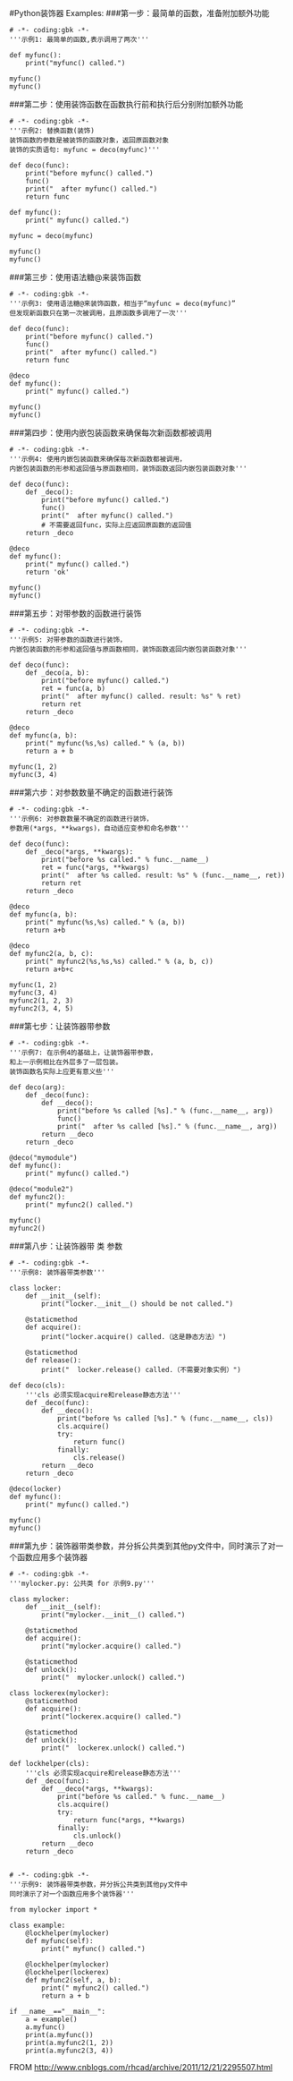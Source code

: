 #Python装饰器 Examples:
###第一步：最简单的函数，准备附加额外功能

    # -*- coding:gbk -*-
    '''示例1: 最简单的函数,表示调用了两次'''

    def myfunc():
        print("myfunc() called.")

    myfunc()
    myfunc()


###第二步：使用装饰函数在函数执行前和执行后分别附加额外功能

    # -*- coding:gbk -*-
    '''示例2: 替换函数(装饰)
    装饰函数的参数是被装饰的函数对象，返回原函数对象
    装饰的实质语句: myfunc = deco(myfunc)'''

    def deco(func):
        print("before myfunc() called.")
        func()
        print("  after myfunc() called.")
        return func

    def myfunc():
        print(" myfunc() called.")

    myfunc = deco(myfunc)

    myfunc()
    myfunc()

###第三步：使用语法糖@来装饰函数

    # -*- coding:gbk -*-
    '''示例3: 使用语法糖@来装饰函数，相当于“myfunc = deco(myfunc)”
    但发现新函数只在第一次被调用，且原函数多调用了一次'''

    def deco(func):
        print("before myfunc() called.")
        func()
        print("  after myfunc() called.")
        return func

    @deco
    def myfunc():
        print(" myfunc() called.")

    myfunc()
    myfunc()

###第四步：使用内嵌包装函数来确保每次新函数都被调用

    # -*- coding:gbk -*-
    '''示例4: 使用内嵌包装函数来确保每次新函数都被调用，
    内嵌包装函数的形参和返回值与原函数相同，装饰函数返回内嵌包装函数对象'''

    def deco(func):
        def _deco():
            print("before myfunc() called.")
            func()
            print("  after myfunc() called.")
            # 不需要返回func，实际上应返回原函数的返回值
        return _deco

    @deco
    def myfunc():
        print(" myfunc() called.")
        return 'ok'

    myfunc()
    myfunc()

###第五步：对带参数的函数进行装饰


    # -*- coding:gbk -*-
    '''示例5: 对带参数的函数进行装饰，
    内嵌包装函数的形参和返回值与原函数相同，装饰函数返回内嵌包装函数对象'''

    def deco(func):
        def _deco(a, b):
            print("before myfunc() called.")
            ret = func(a, b)
            print("  after myfunc() called. result: %s" % ret)
            return ret
        return _deco

    @deco
    def myfunc(a, b):
        print(" myfunc(%s,%s) called." % (a, b))
        return a + b

    myfunc(1, 2)
    myfunc(3, 4)

###第六步：对参数数量不确定的函数进行装饰


    # -*- coding:gbk -*-
    '''示例6: 对参数数量不确定的函数进行装饰，
    参数用(*args, **kwargs)，自动适应变参和命名参数'''

    def deco(func):
        def _deco(*args, **kwargs):
            print("before %s called." % func.__name__)
            ret = func(*args, **kwargs)
            print("  after %s called. result: %s" % (func.__name__, ret))
            return ret
        return _deco

    @deco
    def myfunc(a, b):
        print(" myfunc(%s,%s) called." % (a, b))
        return a+b

    @deco
    def myfunc2(a, b, c):
        print(" myfunc2(%s,%s,%s) called." % (a, b, c))
        return a+b+c

    myfunc(1, 2)
    myfunc(3, 4)
    myfunc2(1, 2, 3)
    myfunc2(3, 4, 5)

###第七步：让装饰器带参数

    # -*- coding:gbk -*-
    '''示例7: 在示例4的基础上，让装饰器带参数，
    和上一示例相比在外层多了一层包装。
    装饰函数名实际上应更有意义些'''

    def deco(arg):
        def _deco(func):
            def __deco():
                print("before %s called [%s]." % (func.__name__, arg))
                func()
                print("  after %s called [%s]." % (func.__name__, arg))
            return __deco
        return _deco

    @deco("mymodule")
    def myfunc():
        print(" myfunc() called.")

    @deco("module2")
    def myfunc2():
        print(" myfunc2() called.")

    myfunc()
    myfunc2()

###第八步：让装饰器带 类 参数


    # -*- coding:gbk -*-
    '''示例8: 装饰器带类参数'''

    class locker:
        def __init__(self):
            print("locker.__init__() should be not called.")

        @staticmethod
        def acquire():
            print("locker.acquire() called.（这是静态方法）")

        @staticmethod
        def release():
            print("  locker.release() called.（不需要对象实例）")

    def deco(cls):
        '''cls 必须实现acquire和release静态方法'''
        def _deco(func):
            def __deco():
                print("before %s called [%s]." % (func.__name__, cls))
                cls.acquire()
                try:
                    return func()
                finally:
                    cls.release()
            return __deco
        return _deco

    @deco(locker)
    def myfunc():
        print(" myfunc() called.")

    myfunc()
    myfunc()

###第九步：装饰器带类参数，并分拆公共类到其他py文件中，同时演示了对一个函数应用多个装饰器


    # -*- coding:gbk -*-
    '''mylocker.py: 公共类 for 示例9.py'''

    class mylocker:
        def __init__(self):
            print("mylocker.__init__() called.")

        @staticmethod
        def acquire():
            print("mylocker.acquire() called.")

        @staticmethod
        def unlock():
            print("  mylocker.unlock() called.")

    class lockerex(mylocker):
        @staticmethod
        def acquire():
            print("lockerex.acquire() called.")

        @staticmethod
        def unlock():
            print("  lockerex.unlock() called.")

    def lockhelper(cls):
        '''cls 必须实现acquire和release静态方法'''
        def _deco(func):
            def __deco(*args, **kwargs):
                print("before %s called." % func.__name__)
                cls.acquire()
                try:
                    return func(*args, **kwargs)
                finally:
                    cls.unlock()
            return __deco
        return _deco


    # -*- coding:gbk -*-
    '''示例9: 装饰器带类参数，并分拆公共类到其他py文件中
    同时演示了对一个函数应用多个装饰器'''

    from mylocker import *

    class example:
        @lockhelper(mylocker)
        def myfunc(self):
            print(" myfunc() called.")

        @lockhelper(mylocker)
        @lockhelper(lockerex)
        def myfunc2(self, a, b):
            print(" myfunc2() called.")
            return a + b

    if __name__=="__main__":
        a = example()
        a.myfunc()
        print(a.myfunc())
        print(a.myfunc2(1, 2))
        print(a.myfunc2(3, 4))
        
FROM <http://www.cnblogs.com/rhcad/archive/2011/12/21/2295507.html>
